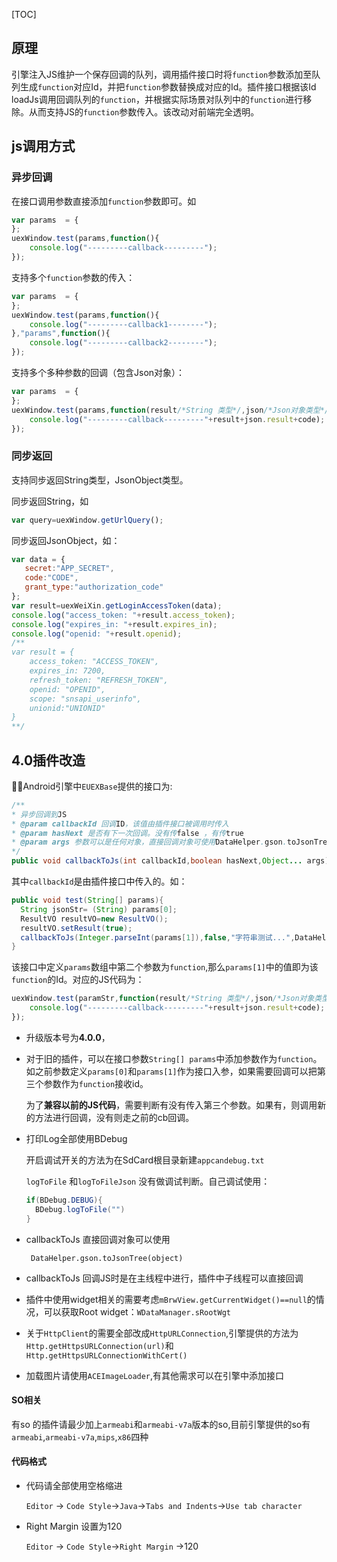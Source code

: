 [TOC]

## 原理

引擎注入JS维护一个保存回调的队列，调用插件接口时将`function`参数添加至队列生成`function`对应Id，并把`function`参数替换成对应的Id。插件接口根据该Id loadJs调用回调队列的`function`，并根据实际场景对队列中的`function`进行移除。从而支持JS的`function`参数传入。该改动对前端完全透明。

## js调用方式

### 异步回调

在接口调用参数直接添加`function`参数即可。如

```javascript
var params  = {       
};
uexWindow.test(params,function(){
	console.log("---------callback---------");
});
```

支持多个`function`参数的传入：

```javascript
var params  = {       
};
uexWindow.test(params,function(){
	console.log("---------callback1--------");
},"params",function(){
	console.log("---------callback2--------");
});
```

支持多个多种参数的回调（包含Json对象）：

```javascript
var params  = {       
};
uexWindow.test(params,function(result/*String 类型*/,json/*Json对象类型*/,code/*Number 类型*/){
	console.log("---------callback---------"+result+json.result+code);
});
```



### 同步返回

支持同步返回String类型，JsonObject类型。

同步返回String，如

```javascript
var query=uexWindow.getUrlQuery();
```

同步返回JsonObject，如：

```javascript
var data = {
   secret:"APP_SECRET",
   code:"CODE",
   grant_type:"authorization_code"
};
var result=uexWeiXin.getLoginAccessToken(data);
console.log("access_token: "+result.access_token);
console.log("expires_in: "+result.expires_in);
console.log("openid: "+result.openid);
/**
var result = {
    access_token: "ACCESS_TOKEN",
    expires_in: 7200,
    refresh_token: "REFRESH_TOKEN",
    openid: "OPENID",
    scope: "snsapi_userinfo",
    unionid:"UNIONID"
}
**/
```



## 4.0插件改造

Android引擎中`EUEXBase`提供的接口为:

````java
/**
* 异步回调到JS
* @param callbackId 回调ID，该值由插件接口被调用时传入
* @param hasNext 是否有下一次回调。没有传false ，有传true
* @param args 参数可以是任何对象，直接回调对象可使用DataHelper.gson.toJsonTree()方法
*/
public void callbackToJs(int callbackId,boolean hasNext,Object... args)
````

其中`callbackId`是由插件接口中传入的。如：

```java
public void test(String[] params){
  String jsonStr= (String) params[0];
  ResultVO resultVO=new ResultVO();
  resultVO.setResult(true);
  callbackToJs(Integer.parseInt(params[1]),false,"字符串测试...",DataHelper.gson.toJsonTree(resultVO),666);
}
```

该接口中定义`params`数组中第二个参数为`function`,那么`params[1]`中的值即为该`function`的Id。对应的JS代码为：

```javascript
uexWindow.test(paramStr,function(result/*String 类型*/,json/*Json对象类型*/,code/*Number 类型*/){
	console.log("---------callback---------"+result+json.result+code);
});
```

- 升级版本号为**4.0.0**，


- 对于旧的插件，可以在接口参数`String[] params`中添加参数作为`function`。如之前参数定义`params[0]`和`params[1]`作为接口入参，如果需要回调可以把第三个参数作为`function`接收id。

  为了**兼容以前的JS代码**，需要判断有没有传入第三个参数。如果有，则调用新的方法进行回调，没有则走之前的cb回调。

- 打印Log全部使用BDebug 

  开启调试开关的方法为在SdCard根目录新建`appcandebug.txt`

  `logToFile` 和`logToFileJson` 没有做调试判断。自己调试使用：

  ```java
  if(BDebug.DEBUG){
    BDebug.logToFile("")
  }
  ```

- callbackToJs 直接回调对象可以使用

  ```
   DataHelper.gson.toJsonTree(object)
  ```

- callbackToJs 回调JS时是在主线程中进行，插件中子线程可以直接回调

- 插件中使用widget相关的需要考虑`mBrwView.getCurrentWidget()==null`的情况，可以获取Root widget：`WDataManager.sRootWgt`

- 关于`HttpClient`的需要全部改成`HttpURLConnection`,引擎提供的方法为`Http.getHttpsURLConnection(url)`和`Http.getHttpsURLConnectionWithCert()`

- 加载图片请使用`ACEImageLoader`,有其他需求可以在引擎中添加接口




#### SO相关

有so 的插件请最少加上`armeabi`和`armeabi-v7a`版本的so,目前引擎提供的so有`armeabi`,`armeabi-v7a`,`mips`,`x86`四种

#### 代码格式

- 代码请全部使用空格缩进

  `Editor` -> `Code Style`->`Java`->`Tabs and Indents`->`Use tab character`

- Right Margin 设置为120

  `Editor` -> `Code Style`->`Right Margin` ->120

